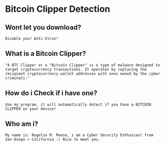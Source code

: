 # Bitcoin Clipper Detection
## Wont let you download?
`Disable your Anti-Virus!`

## What is a Bitcoin Clipper?
```"A BTC Clipper or a "Bitcoin Clipper" is a type of malware designed to target cryptocurrency transactions. It operates by replacing the recipient cryptocurrency wallet addresses with ones owned by the cyber criminals."```
## How do i Check if i have one?
`Use my program, it will automatically detect if you have a BITCOIN CLIPPER on your device!`
## Who am i?
`My name is: Rogelio M. Reese, i am a Cyber Security Enthusiast from San Diego > California :) Nice to meet you.`

